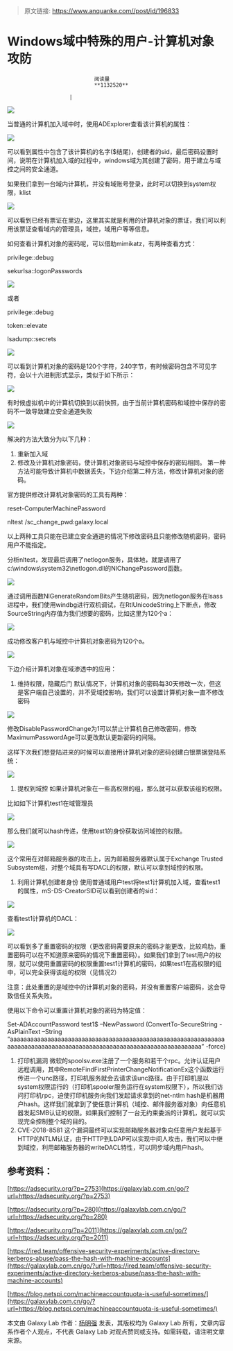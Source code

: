 > 原文链接: https://www.anquanke.com//post/id/196833 


# Windows域中特殊的用户-计算机对象攻防


                                阅读量   
                                **1132520**
                            
                        |
                        
                                                                                    



[![](https://p4.ssl.qhimg.com/t010595b031d9e81bcf.jpg)](https://p4.ssl.qhimg.com/t010595b031d9e81bcf.jpg)



当普通的计算机加入域中时，使用ADExplorer查看该计算机的属性：

[![](https://p3.ssl.qhimg.com/t01e7c51a692c9c0ffe.png)](https://p3.ssl.qhimg.com/t01e7c51a692c9c0ffe.png)

可以看到属性中包含了该计算机的名字($结尾)，创建者的sid，最后密码设置时间，说明在计算机加入域的过程中，windows域为其创建了密码，用于建立与域控之间的安全通道。

如果我们拿到一台域内计算机，并没有域账号登录，此时可以切换到system权限，klist

[![](https://p0.ssl.qhimg.com/t016ff7a74d6c6ebc01.png)](https://p0.ssl.qhimg.com/t016ff7a74d6c6ebc01.png)

可以看到已经有票证在里边，这里其实就是利用的计算机对象的票证，我们可以利用该票证查看域内的管理员，域控，域用户等等信息。

如何查看计算机对象的密码呢，可以借助mimikatz，有两种查看方式：

privilege::debug

sekurlsa::logonPasswords

[![](https://p3.ssl.qhimg.com/t010ec463dc4defc5d2.png)](https://p3.ssl.qhimg.com/t010ec463dc4defc5d2.png)

或者

privilege::debug

token::elevate

lsadump::secrets

[![](https://p5.ssl.qhimg.com/t01c4fda1a9820d4e52.png)](https://p5.ssl.qhimg.com/t01c4fda1a9820d4e52.png)

可以看到计算机对象的密码是120个字符，240字节，有时候密码包含不可见字符，会以十六进制形式显示，类似于如下所示：

[![](https://p0.ssl.qhimg.com/dm/1024_287_/t0158209631d05b5dcf.png)](https://p0.ssl.qhimg.com/dm/1024_287_/t0158209631d05b5dcf.png)

有时候虚拟机中的计算机切换到以前快照，由于当前计算机密码和域控中保存的密码不一致导致建立安全通道失败

[![](https://p0.ssl.qhimg.com/t018daecfaeba3e94af.png)](https://p0.ssl.qhimg.com/t018daecfaeba3e94af.png)

解决的方法大致分为以下几种：
1. 重新加入域
1. 修改及计算机对象密码，使计算机对象密码与域控中保存的密码相同。
第一种方法可能导致计算机中数据丢失，下边介绍第二种方法，修改计算机对象的密码。

官方提供修改计算机对象密码的工具有两种：

reset-ComputerMachinePassword

nltest /sc_change_pwd:galaxy.local

以上两种工具只能在已建立安全通道的情况下修改密码且只能修改随机密码，密码用户不能指定。

分析nltest，发现最后调用了netlogon服务，具体地，就是调用了c:\\windows\system32\netlogon.dll的NlChangePassword函数。

[![](https://p5.ssl.qhimg.com/dm/1024_574_/t019249578832b92062.png)](https://p5.ssl.qhimg.com/dm/1024_574_/t019249578832b92062.png)

通过调用函数NlGenerateRandomBits产生随机密码，因为netlogon服务在lsass进程中，我们使用windbg进行双机调试，在RtlUnicodeString上下断点，修改SourceString内存值为我们想要的密码，比如这里为120个a：

[![](https://p2.ssl.qhimg.com/dm/1024_318_/t01a0afc56bd2cfe2f7.png)](https://p2.ssl.qhimg.com/dm/1024_318_/t01a0afc56bd2cfe2f7.png)

成功修改客户机与域控中计算机对象密码为120个a。

[![](https://p3.ssl.qhimg.com/t017ea025bcc1cf98c9.png)](https://p3.ssl.qhimg.com/t017ea025bcc1cf98c9.png)

下边介绍计算机对象在域渗透中的应用：
1. 维持权限，隐藏后门
默认情况下，计算机对象的密码每30天修改一次，但这是客户端自己设置的，并不受域控影响，我们可以设置计算机对象一直不修改密码

[![](https://p0.ssl.qhimg.com/dm/1024_418_/t012acd95752ac1a9d3.png)](https://p0.ssl.qhimg.com/dm/1024_418_/t012acd95752ac1a9d3.png)

修改DisablePasswordChange为1可以禁止计算机自己修改密码，修改MaximumPasswordAge可以更改默认更新密码的间隔。

这样下次我们想登陆进来的时候可以直接用计算机对象的密码创建白银票据登陆系统：

[![](https://p0.ssl.qhimg.com/dm/1024_524_/t013492c617f7e84009.png)](https://p0.ssl.qhimg.com/dm/1024_524_/t013492c617f7e84009.png)
1. 提权到域控
如果计算机对象在一些高权限的组，那么就可以获取该组的权限。

比如如下计算机test1在域管理员

[![](https://p5.ssl.qhimg.com/t018d94b39bb79b583c.png)](https://p5.ssl.qhimg.com/t018d94b39bb79b583c.png)

那么我们就可以hash传递，使用test1的身份获取访问域控的权限。

[![](https://p0.ssl.qhimg.com/dm/1024_498_/t01f639540dcf3335c0.png)](https://p0.ssl.qhimg.com/dm/1024_498_/t01f639540dcf3335c0.png)

这个常用在对邮箱服务器的攻击上，因为邮箱服务器默认属于Exchange Trusted Subsystem组，对整个域具有写DACL的权限，默认可以拿到域控的权限。
1. 利用计算机创建者身份
使用普通域用户test将test1计算机加入域，查看test1的属性，mS-DS-CreatorSID可以看到创建者的sid：

[![](https://p4.ssl.qhimg.com/t016c2f57ed8b3ec797.png)](https://p4.ssl.qhimg.com/t016c2f57ed8b3ec797.png)

查看test1计算机的DACL：

[![](https://p4.ssl.qhimg.com/dm/1024_314_/t014a5dc26611f8a232.png)](https://p4.ssl.qhimg.com/dm/1024_314_/t014a5dc26611f8a232.png)

可以看到多了重置密码的权限（更改密码需要原来的密码才能更改，比较鸡肋，重置密码可以在不知道原来密码的情况下重置密码）。如果我们拿到了test用户的权限，就可以使用重置密码的权限重置test1计算机的密码，如果test1在高权限的组中，可以完全获得该组的权限（见情况2）

注意：此处重置的是域控中的计算机对象的密码，并没有重置客户端密码，这会导致信任关系失败。

使用以下命令可以重置计算机对象的密码为特定值：

Set-ADAccountPassword test1$ –NewPassword (ConvertTo-SecureString -AsPlainText –String “aaaaaaaaaaaaaaaaaaaaaaaaaaaaaaaaaaaaaaaaaaaaaaaaaaaaaaaaaaaaaaaaaaaaaaaaaaaaaaaaaaaaaaaaaaaaaaaaaaaaaaaaaaaaaaaaaaaaaaaa” -force)
1. 打印机漏洞
微软的spoolsv.exe注册了一个服务和若干个rpc。允许认证用户远程调用，其中RemoteFindFirstPrinterChangeNotificationEx这个函数运行传进一个unc路径，打印机服务就会去请求该unc路径。由于打印机是以system权限运行的（打印机spooler服务运行在system权限下），所以我们访问打印机rpc，迫使打印机服务向我们发起请求拿到的net-ntlm hash是机器用户hash。这样我们就拿到了使任意计算机（域控、邮件服务器对象）向任意机器发起SMB认证的权限。如果我们控制了一台无约束委派的计算机，就可以实现完全控制整个域的目的。
1. CVE-2018-8581
这个漏洞最终可以实现邮箱服务器对象向任意用户发起基于HTTP的NTLM认证，由于HTTP到LDAP可以实现中间人攻击，我们可以中继到域控，利用邮箱服务器的writeDACL特性，可以同步域内用户hash。



## 参考资料：

[https://adsecurity.org/?p=2753](https://galaxylab.com.cn/go/?url=https://adsecurity.org/?p=2753)

[https://adsecurity.org/?p=280](https://galaxylab.com.cn/go/?url=https://adsecurity.org/?p=280)

[https://adsecurity.org/?p=2011](https://galaxylab.com.cn/go/?url=https://adsecurity.org/?p=2011)

[https://ired.team/offensive-security-experiments/active-directory-kerberos-abuse/pass-the-hash-with-machine-accounts](https://galaxylab.com.cn/go/?url=https://ired.team/offensive-security-experiments/active-directory-kerberos-abuse/pass-the-hash-with-machine-accounts)

[https://blog.netspi.com/machineaccountquota-is-useful-sometimes/](https://galaxylab.com.cn/go/?url=https://blog.netspi.com/machineaccountquota-is-useful-sometimes/)

本文由 Galaxy Lab 作者：[杨明强](https://galaxylab.com.cn/author/56/) 发表，其版权均为 Galaxy Lab 所有，文章内容系作者个人观点，不代表 Galaxy Lab 对观点赞同或支持。如需转载，请注明文章来源。
